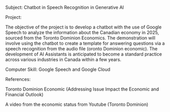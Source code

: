 Subject: Chatbot in Speech Recognition in Generative AI

Project:

The objective of the project is to develop a chatbot with the use of Google Speech to analyze the information about the Canadian economy in 2025, sourced from the Toronto Dominion Economics. The demonstration will involve using the chatbot to create a template for answering questions via a speech recognition from the audio file (oronto Dominion economic). The development of AI Assistants is anticipated to become a standard practice across various industries in Canada within a few years.

Computer Skill: Google Speech and Google Cloud

References:

Toronto Dominion Economic (Addressing Issue Impact the Economic and Financial Outlook)

A video from the economic status from Youtube (Toronto Dominion)

